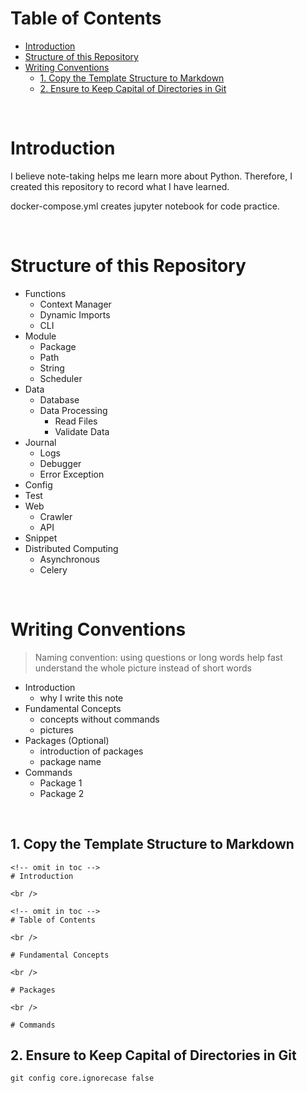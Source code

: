<!-- omit in toc -->
# Table of Contents

- [Introduction](#introduction)
- [Structure of this Repository](#structure-of-this-repository)
- [Writing Conventions](#writing-conventions)
  - [1. Copy the Template Structure to Markdown](#1-copy-the-template-structure-to-markdown)
  - [2. Ensure to Keep Capital of Directories in Git](#2-ensure-to-keep-capital-of-directories-in-git)

<br />


# Introduction

I believe note-taking helps me learn more about Python. Therefore, I created this repository to record what I have learned.

docker-compose.yml creates jupyter notebook for code practice. 

<br />

# Structure of this Repository

* Functions
  * Context Manager
  * Dynamic Imports
  * CLI
* Module
  * Package
  * Path
  * String
  * Scheduler
* Data
  * Database
  * Data Processing
    * Read Files
    * Validate Data
* Journal
  * Logs
  * Debugger
  * Error Exception
* Config
* Test
* Web
  * Crawler
  * API
* Snippet
* Distributed Computing
  * Asynchronous
  * Celery

<br />

# Writing Conventions

> Naming convention: using questions or long words help fast understand the whole picture instead of short words

* Introduction
  * why I write this note
* Fundamental Concepts
  * concepts without commands
  * pictures
* Packages (Optional)
  * introduction of packages
  * package name
* Commands 
  * Package 1
  * Package 2

<br />

## 1. Copy the Template Structure to Markdown

```
<!-- omit in toc -->
# Introduction

<br />

<!-- omit in toc -->
# Table of Contents

<br />

# Fundamental Concepts

<br />

# Packages

<br />

# Commands 

```

## 2. Ensure to Keep Capital of Directories in Git
```
git config core.ignorecase false
```




